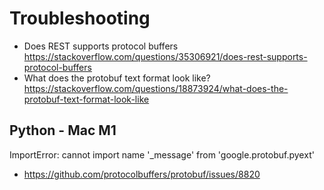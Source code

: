 # Troubleshooting
- Does REST supports protocol buffers https://stackoverflow.com/questions/35306921/does-rest-supports-protocol-buffers
- What does the protobuf text format look like? https://stackoverflow.com/questions/18873924/what-does-the-protobuf-text-format-look-like


## Python - Mac M1 
ImportError: cannot import name '_message' from 'google.protobuf.pyext'
- https://github.com/protocolbuffers/protobuf/issues/8820
